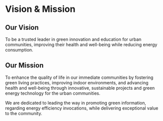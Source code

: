 # Vision & Mission

## Our Vision
To be a trusted leader in green innovation and education for urban communities, improving their health and well-being while reducing energy consumption.

## Our Mission
To enhance the quality of life in our immediate communities by fostering green living practices, improving indoor environments, and advancing health and well-being through innovative, sustainable projects and green energy technology for the urban communities.

We are dedicated to leading the way in promoting green information, regarding energy efficiency invocations, while delivering exceptional value to the community. 